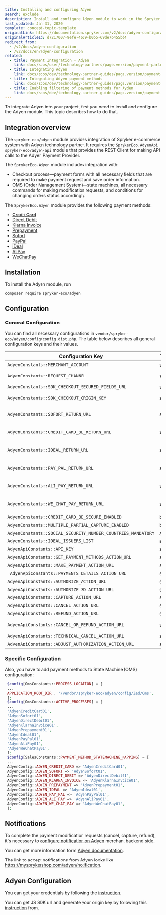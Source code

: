 ```yaml
---
title: Installing and configuring Adyen
search: exclude
description: Install and configure Adyen module to work in the Spryker Commerce OS.
last_updated: Jan 31, 2020
template: concept-topic-template
originalLink: https://documentation.spryker.com/v2/docs/adyen-configuration
originalArticleId: d7217007-9efe-4639-b0b5-69de7b455bb4
redirect_from:
  - /v2/docs/adyen-configuration
  - /v2/docs/en/adyen-configuration
related:
  - title: Payment Integration - Adyen
    link: docs/scos/user/technology-partners/page.version/payment-partners/adyen.html
  - title: Integrating Adyen
    link: docs/scos/dev/technology-partner-guides/page.version/payment-partners/adyen/integrating-adyen.html
  - title: Integrating Adyen payment methods
    link: docs/scos/dev/technology-partner-guides/page.version/payment-partners/adyen/integrating-adyen-payment-methods.html
  - title: Enabling filtering of payment methods for Ayden
    link: docs/scos/dev/technology-partner-guides/page.version/payment-partners/adyen/enabling-filtering-of-payment-methods-for-adyen.html
---
```


To integrate Adyen into your project, first you need to install and configure the Adyen module. This topic describes how to do that.

## Integration overview

The `spryker-eco/adyen` module provides integration of Spryker e-commerce system with Adyen technology partner. It requires the `SprykerEco.AdyenApi` `spryker-eco/adyen-api` module that provides the REST Client for making API calls to the Adyen Payment Provider.

The `SprykerEco.Adyen` module includes integration with:

* Checkout process—payment forms with all necessary fields that are required to make payment request and save order information.
* OMS (Order Management System)—state machines, all necessary commands for making modification requests, and conditions for changing orders status accordingly.

The `SprykerEco.Adyen` module provides the following payment methods:
* [Credit Card](/docs/scos/dev/technology-partner-guides/{{page.version}}/payment-partners/adyen/integrating-adyen-payment-methods.html#credit-card)
* [Direct Debit](/docs/scos/dev/technology-partner-guides/{{page.version}}/payment-partners/adyen/integrating-adyen-payment-methods.html#direct-debit-sepa-direct-debit)
* [Klarna Invoice](/docs/scos/dev/technology-partner-guides/{{page.version}}/payment-partners/adyen/integrating-adyen-payment-methods.html#klarna-invoice)
* [Prepayment](/docs/scos/dev/technology-partner-guides/{{page.version}}/payment-partners/adyen/integrating-adyen-payment-methods.html#prepayment-bank-transfer-iban)
* [Sofort](/docs/scos/dev/technology-partner-guides/{{page.version}}/payment-partners/adyen/integrating-adyen-payment-methods.html#sofort)
* [PayPal](/docs/scos/dev/technology-partner-guides/{{page.version}}/payment-partners/adyen/integrating-adyen-payment-methods.html#paypal)
* [iDeal](/docs/scos/dev/technology-partner-guides/{{page.version}}/payment-partners/adyen/integrating-adyen-payment-methods.html#ideal)
* [AliPay](/docs/scos/dev/technology-partner-guides/{{page.version}}/payment-partners/adyen/integrating-adyen-payment-methods.html#alipay)
* [WeChatPay](/docs/scos/dev/technology-partner-guides/{{page.version}}/payment-partners/adyen/integrating-adyen-payment-methods.html#wechatpay)

## Installation
To install the Adyen module, run
```
composer require spryker-eco/adyen
```

## Configuration
### General Configuration

You can find all necessary configurations in `vendor/spryker-eco/adyen/config/config.dist.php`.
The table below describes all general configuration keys and their values.

|Configuration Key|Type|Description|
| --- | --- | --- |
| `AdyenConstants::MERCHANT_ACCOUNT` | string | Name of merchant account |
| `AdyenConstants::REQUEST_CHANNEL` | string | Name of channel communication with Adyen, has to be "Web" |
| `AdyenConstants::SDK_CHECKOUT_SECURED_FIELDS_URL` | string | JS SDK URL to encrypt Credit Card secure fields |
| `AdyenConstants::SDK_CHECKOUT_ORIGIN_KEY` | string | Origin key of JS SDK that generated based on project base URL |
| `AdyenConstants::SOFORT_RETURN_URL` | string | URL to return customer after pay on Sofort: `http://mysprykershop.com/adyen/callback/redirect-sofort` |
| `AdyenConstants::CREDIT_CARD_3D_RETURN_URL` | string | URL to return customer after passing 3D secure: `http://mysprykershop.com/adyen/callback/redirect-credit-card-3` |
| `AdyenConstants::IDEAL_RETURN_URL` | string | URL to return customer after pay on iDeal: `http://mysprykershop.com/adyen/callback/redirect-ideal` |
| `AdyenConstants::PAY_PAL_RETURN_URL` | string | URL to return customer after pay on PayPal: `http://mysprykershop.com/adyen/callback/redirect-paypal` |
| `AdyenConstants::ALI_PAY_RETURN_URL` | string | URL to return customer after pay on AliPay: `http://mysprykershop.com/adyen/callback/redirect-alipay` |
| `AdyenConstants::WE_CHAT_PAY_RETURN_URL` | string | URL to return customer after pay on WeChatPay: `http://mysprykershop.com/adyen/callback/redirect-wechatpay` |
| `AdyenConstants::CREDIT_CARD_3D_SECURE_ENABLED` | bool | Is 3D secure enabled for Credit Card payments |
| `AdyenConstants::MULTIPLE_PARTIAL_CAPTURE_ENABLED` | bool | Is multiple capture enabled. Default false |
| `AdyenConstants::SOCIAL_SECURITY_NUMBER_COUNTRIES_MANDATORY` | array | List of countries with SSN mandatory |
| `AdyenConstants::IDEAL_ISSUERS_LIST` | array | List of iDeal issuers |
| `AdyenApiConstants::API_KEY` | string | API key, provided by Adyen |
| `AdyenApiConstants::GET_PAYMENT_METHODS_ACTION_URL` | string | URL for get available payment methods API call |
| `AdyenApiConstants::MAKE_PAYMENT_ACTION_URL` | string | URL for make payment API call |
|` AdyenApiConstants::PAYMENTS_DETAILS_ACTION_URL` | string | URL for payment details API call |
| `AdyenApiConstants::AUTHORIZE_ACTION_URL` | string | URL for authorize API call |
| `AdyenApiConstants::AUTHORIZE_3D_ACTION_URL` | string | URL for authorize 3D API call |
| `AdyenApiConstants::CAPTURE_ACTION_URL` | string | URL for capture API call |
| `AdyenApiConstants::CANCEL_ACTION_URL` | string | URL for cancel API call |
| `AdyenApiConstants::REFUND_ACTION_URL` | string | URL for refund API call |
| `AdyenApiConstants::CANCEL_OR_REFUND_ACTION_URL` | string | URL for cancel or refund API call (when it's not possible to know is payment already captured) |
| `AdyenApiConstants::TECHNICAL_CANCEL_ACTION_URL` | string | URL for technical cancel API call |
| `AdyenApiConstants::ADJUST_AUTHORIZATION_ACTION_URL` | string | URL for adjust authorized amount API call |

### Specific Configuration
Also, you have to add payment methods to State Machine (OMS) configuration:

```php
 $config[OmsConstants::PROCESS_LOCATION] = [
 ...
 APPLICATION_ROOT_DIR . '/vendor/spryker-eco/adyen/config/Zed/Oms',
 ];
 $config[OmsConstants::ACTIVE_PROCESSES] = [
 ...
 'AdyenCreditCard01',
 'AdyenSofort01',
 'AdyenDirectDebit01',
 'AdyenKlarnaInvoice01',
 'AdyenPrepayment01',
 'AdyenIdeal01',
 'AdyenPayPal01',
 'AdyenAliPay01',
 'AdyenWeChatPay01',
 ];
 $config[SalesConstants::PAYMENT_METHOD_STATEMACHINE_MAPPING] = [
 ...
 AdyenConfig::ADYEN_CREDIT_CARD => 'AdyenCreditCard01',
 AdyenConfig::ADYEN_SOFORT => 'AdyenSofort01',
 AdyenConfig::ADYEN_DIRECT_DEBIT => 'AdyenDirectDebit01',
 AdyenConfig::ADYEN_KLARNA_INVOICE => 'AdyenKlarnaInvoice01',
 AdyenConfig::ADYEN_PREPAYMENT => 'AdyenPrepayment01',
 AdyenConfig::ADYEN_IDEAL => 'AdyenIdeal01',
 AdyenConfig::ADYEN_PAY_PAL => 'AdyenPayPal01',
 AdyenConfig::ADYEN_ALI_PAY => 'AdyenAliPay01',
 AdyenConfig::ADYEN_WE_CHAT_PAY => 'AdyenWeChatPay01',
 ];
 ```

## Notifications

To complete the payment modification requests (cancel, capture, refund), it's necessary to [configure notification on Adyen](https://docs.adyen.com/platforms/configure-notifications) merchant backend side.

You can get more information form [Adyen documentation](https://docs.adyen.com/developers).

The link to accept notifications from Adyen looks like https://mysprykershop.com/adyen/notification.

## Adyen Configuration

You can get your credentials by following the [instruction](https://docs.adyen.com/online-payments/classic-integrations/api-integration-ecommerce).

You can get JS SDK url and generate your origin key by following this [instruction](https://docs.adyen.com/online-payments/classic-integrations/api-integration-ecommerce) from.
